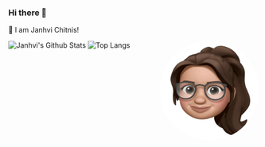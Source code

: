 ### Hi there 👋
👋 I am Janhvi Chitnis!
<!--
**Janhvi21/Janhvi21** is a ✨ _special_ ✨ repository because its `README.md` (this file) appears on your GitHub profile.

Here are some ideas to get you started:

- 🔭 I’m currently working on ...
- 🌱 I’m currently learning ...
- 👯 I’m looking to collaborate on ...
- 🤔 I’m looking for help with ...
- 💬 Ask me about ...
- 📫 How to reach me: ...
- 😄 Pronouns: ...
- ⚡ Fun fact: ...
-->

<img align="right" width="200" height="200" style="border-radius:50%" src="https://raw.githubusercontent.com/Janhvi21/Janhvi21/main/My_Emoji.jpg"></img>
![Janhvi's Github Stats](https://github-readme-stats.vercel.app/api?username=janhvi21&count_private=true&show_icons=true&include_all_commits=true)
![Top Langs](https://github-readme-stats.vercel.app/api/top-langs/?username=janhvi21&hide=TeX&layout=compact)


